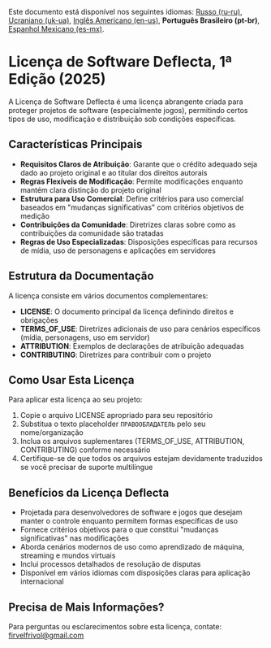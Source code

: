 Este documento está disponível nos seguintes idiomas: [Russo (ru-ru)](/other-langs/README_ru-ru.md), [Ucraniano (uk-ua)](/other-langs/README_uk-ua.md), [Inglês Americano (en-us)](/README.md), **Português Brasileiro (pt-br)**, [Espanhol Mexicano (es-mx)](/other-langs/README_es-mx.md).

# Licença de Software Deflecta, 1ª Edição (2025)

A Licença de Software Deflecta é uma licença abrangente criada para proteger projetos de software (especialmente jogos), permitindo certos tipos de uso, modificação e distribuição sob condições específicas.

## Características Principais

* **Requisitos Claros de Atribuição**: Garante que o crédito adequado seja dado ao projeto original e ao titular dos direitos autorais
* **Regras Flexíveis de Modificação**: Permite modificações enquanto mantém clara distinção do projeto original
* **Estrutura para Uso Comercial**: Define critérios para uso comercial baseados em "mudanças significativas" com critérios objetivos de medição
* **Contribuições da Comunidade**: Diretrizes claras sobre como as contribuições da comunidade são tratadas
* **Regras de Uso Especializadas**: Disposições específicas para recursos de mídia, uso de personagens e aplicações em servidores

## Estrutura da Documentação

A licença consiste em vários documentos complementares:

* **LICENSE**: O documento principal da licença definindo direitos e obrigações
* **TERMS_OF_USE**: Diretrizes adicionais de uso para cenários específicos (mídia, personagens, uso em servidor)
* **ATTRIBUTION**: Exemplos de declarações de atribuição adequadas
* **CONTRIBUTING**: Diretrizes para contribuir com o projeto

## Como Usar Esta Licença

Para aplicar esta licença ao seu projeto:

1. Copie o arquivo LICENSE apropriado para seu repositório
2. Substitua o texto placeholder `ПРАВООБЛАДАТЕЛЬ` pelo seu nome/organização
3. Inclua os arquivos suplementares (TERMS_OF_USE, ATTRIBUTION, CONTRIBUTING) conforme necessário
4. Certifique-se de que todos os arquivos estejam devidamente traduzidos se você precisar de suporte multilíngue

## Benefícios da Licença Deflecta

* Projetada para desenvolvedores de software e jogos que desejam manter o controle enquanto permitem formas específicas de uso
* Fornece critérios objetivos para o que constitui "mudanças significativas" nas modificações
* Aborda cenários modernos de uso como aprendizado de máquina, streaming e mundos virtuais
* Inclui processos detalhados de resolução de disputas
* Disponível em vários idiomas com disposições claras para aplicação internacional

## Precisa de Mais Informações?

Para perguntas ou esclarecimentos sobre esta licença, contate: <firvelfrivol@gmail.com>
